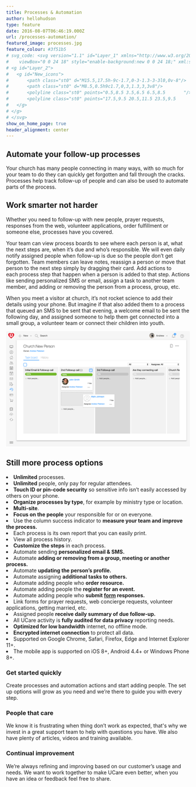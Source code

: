```yaml
---
title: Processes & Automation
author: hellohudson
type: feature
date: 2016-08-07T06:46:19.000Z
url: /processes-automation/
featured_image: processes.jpg
feature_colour: #3f51b5
# svg_code: <svg version="1.1" id="Layer_1" xmlns="http://www.w3.org/2000/svg" xmlns:xlink="http://www.w3.org/1999/xlink" x="0px" y="0px"
# 	 viewBox="0 0 24 18" style="enable-background:new 0 0 24 18;" xml:space="preserve">
# <g id="Layer_2">
# 	<g id="New_icons">
# 		<path class="st0" d="M15.5,17.5h-9c-1.7,0-3-1.3-3-3l0,0v-8"/>
# 		<path class="st0" d="M8.5,0.5h9c1.7,0,3,1.3,3,3v8"/>
# 		<polyline class="st0" points="0.5,8.5 3.5,6.5 6.5,8.5 		"/>
# 		<polyline class="st0" points="17.5,9.5 20.5,11.5 23.5,9.5 		"/>
# 	</g>
# </g>
# </svg>
show_on_home_page: true
header_alignment: center
---
```


## Automate your follow-up processes

Your church has many people connecting in many ways, with so much for your team to do they can quickly get forgotten and fall through the cracks. Processes help track follow-up of people and can also be used to automate parts of the process.

## Work smarter not harder

Whether you need to follow-up with new people, prayer requests, responses from the web, volunteer applications, order fulfillment or someone else, processes have you covered.

Your team can view process boards to see where each person is at, what the next steps are, when it’s due and who’s responsible. We will even daily notify assigned people when follow-up is due so the people don’t get forgotten. Team members can leave notes, reassign a person or move that person to the next step simply by dragging their card. Add actions to each process step that happen when a person is added to that step. Actions like sending personalized SMS or email, assign a task to another team member, and adding or removing the person from a process, group, etc.

When you meet a visitor at church, it’s not rocket science to add their details using your phone. But imagine if that also added them to a process that queued an SMS to be sent that evening, a welcome email to be sent the following day, and assigned someone to help them get connected into a small group, a volunteer team or connect their children into youth. 

![](process.png)

## Still more process options

<style>ul.checklist{padding:0} ul.checklist li{padding:2px 0 6px 36px;background:url(/wp-content/uploads/2016/10/check2.svg) no-repeat 0 0;list-style:none}</style><li><strong>Unlimited</strong> processes.</li><li><strong>Unlimited</strong> people, only pay for regular attendees.</li><li><strong>Touch ID or pin-code security</strong> so sensitive info isn’t easily accessed by others on your phone.</li><li><strong>Organize processes by type</strong>, for example by ministry type or location.</li><li><strong>Multi-site</strong>.</li><li><strong>Focus on the people</strong> your responsible for or on everyone.</li><li>Use the column success indicator to <strong>measure your team and improve the process.</strong></li><li>Each process is its own report that you can easily print.</li><li>View all process history.</li><li><strong>Customize the steps</strong> in each process.</li><li>Automate sending <strong>personalized email &amp; SMS.</strong></li><li>Automate <strong>adding or removing from a group, meeting or another process.</strong></li><li>Automate <strong>updating the person’s profile.</strong></li><li>Automate assigning <strong>additional tasks to others.</strong></li><li>Automate adding people who <strong>order resource.</strong></li><li>Automate adding people the <strong>register for an event.</strong></li><li>Automate adding people who <strong>submit <a href="/features/forms-and-surveys/">form</a> responses.</strong></li><li>Link forms for prayer requests, web concierge requests, volunteer applications, getting married, etc.</li><li>Assigned people <strong>receive daily summary of due follow-up.</strong></li><li>All UCare activity is <strong>fully audited for data privacy</strong> reporting needs.</li><li><strong>Optimized for low bandwidth</strong> internet, no offline mode.</li><li><strong>Encrypted internet connection</strong> to protect all data.</li><li>Supported on Google Chrome, Safari, Firefox, Edge and Internet Explorer 11+.</li><li>The mobile app is supported on iOS 8+, Android 4.4+ or Windows Phone 8+.</li>

### Get started quickly

Create processes and automation actions and start adding people. The set up options will grow as you need and we’re there to guide you with every step.

### People that care

We know it is frustrating when thing don’t work as expected, that's why we invest in a great support team to help with questions you have. We also have plenty of articles, videos and training available.

### Continual improvement

We’re always refining and improving based on our customer’s usage and needs. We want to work together to make UCare even better, when you have an idea or feedback feel free to share.